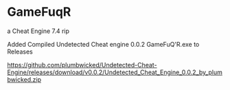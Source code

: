 # GameFuqR
a Cheat Engine 7.4 rip
  


Added Compiled Undetected Cheat engine 0.0.2 GameFuQ'R.exe to Releases 

https://github.com/plumbwicked/Undetected-Cheat-Engine/releases/download/v0.0.2/Undetected_Cheat_Engine_0.0.2_by_plumbwicked.zip
